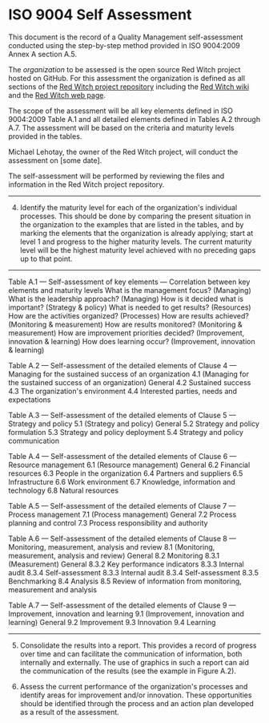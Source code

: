# ISO 9004 Self Assessment

This document is the record of a Quality Management self-assessment conducted using the step-by-step method provided in ISO 9004:2009 Annex A section A.5.

The *organization* to be assessed is the open source Red Witch project hosted on GitHub. For this assessment the organization is defined as all sections of the [Red Witch project repository](https://github.com/mlehotay/redwitch) including the [Red Witch wiki](https://github.com/mlehotay/redwitch/wiki) and the [Red Witch web page](https://www.redwitch.ca/).

The scope of the assessment will be all key elements defined in ISO 9004:2009 Table A.1 and all detailed elements defined in Tables A.2 through A.7. The assessment will be based on the criteria and maturity levels provided in the tables.

Michael Lehotay, the owner of the Red Witch project, will conduct the assessment on [some date].

The self-assessment will be performed by reviewing the files and information in the Red Witch project repository.

---

4. Identify the maturity level for each of the organization's individual processes. This should be done by comparing the present situation in the organization to the examples that are listed in the tables, and by marking the elements that the organization is already applying; start at level 1 and progress to the higher maturity levels. The current maturity level will be the highest maturity level achieved with no preceding gaps up to that point.
---

Table A.1 — Self-assessment of key elements — Correlation between key elements and maturity levels
What is the management focus? (Managing)
What is the leadership approach? (Managing)
How is it decided what is important? (Strategy & policy)
What is needed to get results? (Resources)
How are the activities organized? (Processes)
How are results achieved? (Monitoring & measurement)
How are results monitored? (Monitoring & measurement)
How are improvement priorities decided? (Improvement, innovation & learning)
How does learning occur? (Improvement, innovation & learning)

Table A.2 — Self-assessment of the detailed elements of Clause 4 — Managing for the sustained success of an organization
4.1 (Managing for the sustained success of an organization) General
4.2 Sustained success
4.3 The organization's environment
4.4 Interested parties, needs and expectations

Table A.3 — Self-assessment of the detailed elements of Clause 5 — Strategy and policy
5.1 (Strategy and policy) General
5.2 Strategy and policy formulation
5.3 Strategy and policy deployment
5.4 Strategy and policy communication

Table A.4 — Self-assessment of the detailed elements of Clause 6 — Resource management
6.1 (Resource management) General
6.2 Financial resources
6.3 People in the organization
6.4 Partners and suppliers
6.5 Infrastructure
6.6 Work environment
6.7 Knowledge, information and technology
6.8 Natural resources

Table A.5 — Self-assessment of the detailed elements of Clause 7 — Process management
7.1 (Process management) General
7.2 Process planning and control
7.3 Process responsibility and authority

Table A.6 — Self-assessment of the detailed elements of Clause 8 — Monitoring, measurement, analysis and review
8.1 (Monitoring, measurement, analysis and review) General
8.2 Monitoring
8.3.1 (Measurement) General
8.3.2 Key performance indicators
8.3.3 Internal audit
8.3.4 Self-assessment
8.3.3 Internal audit
8.3.4 Self-assessment
8.3.5 Benchmarking
8.4 Analysis
8.5 Review of information from monitoring, measurement and analysis

Table A.7 — Self-assessment of the detailed elements of Clause 9 — Improvement, innovation and learning
9.1 (Improvement, innovation and learning) General
9.2 Improvement
9.3 Innovation
9.4 Learning

---
5. Consolidate the results into a report. This provides a record of progress over time and can facilitate the communication of information, both internally and externally. The use of graphics in such a report can aid the communication of the results (see the example in Figure A.2).

6. Assess the current performance of the organization's processes and identify areas for improvement and/or innovation. These opportunities should be identified through the process and an action plan developed as a result of the assessment.

